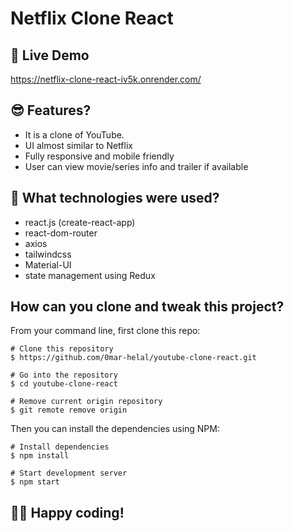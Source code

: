 # Netflix Clone React

## 📌 Live Demo
https://netflix-clone-react-iv5k.onrender.com/

## 😎 Features?

- It is a clone of YouTube.
- UI almost similar to Netflix
- Fully responsive and mobile friendly
- User can view movie/series info and trailer if available

## 🚀 What technologies were used?

- react.js (create-react-app)
- react-dom-router
- axios
- tailwindcss
- Material-UI
- state management using Redux

## How can you clone and tweak this project?

From your command line, first clone this repo:

```
# Clone this repository
$ https://github.com/0mar-helal/youtube-clone-react.git

# Go into the repository
$ cd youtube-clone-react

# Remove current origin repository
$ git remote remove origin

```

Then you can install the dependencies using NPM:

```
# Install dependencies
$ npm install

# Start development server
$ npm start
```
👨‍💻 Happy coding!
---
